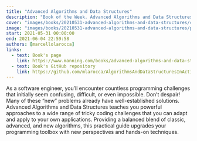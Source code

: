 ```yaml
---
title: "Advanced Algorithms and Data Structures"
description: "Book of the Week. Advanced Algorithms and Data Structures by Marcello La Rocca"
cover: "images/books/20210531-advanced-algorithms-and-data-structures/cover.jpg"
image: "images/books/20210531-advanced-algorithms-and-data-structures/preview.jpg"
start: 2021-05-31 00:00:00
end: 2021-06-04 22:59:58
authors: [marcellolarocca]
links: 
  - text: Book's page
    link: https://www.manning.com/books/advanced-algorithms-and-data-structures
  - text: Book's GitHub repository
    link: https://github.com/mlarocca/AlgorithmsAndDataStructuresInAction
---
```


As a software engineer, you’ll encounter countless programming challenges that initially
seem confusing, difficult, or even impossible. Don’t despair! Many of these “new” problems
already have well-established solutions. Advanced Algorithms and Data Structures teaches
you powerful approaches to a wide range of tricky coding challenges that you can adapt and
apply to your own applications. Providing a balanced blend of classic, advanced, and new
algorithms, this practical guide upgrades your programming toolbox with new perspectives
and hands-on techniques.